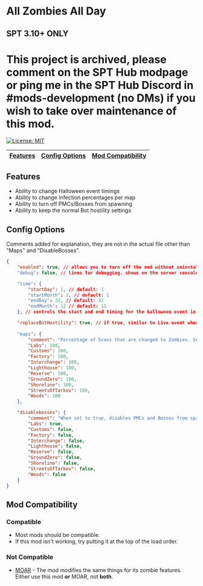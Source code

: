 # All Zombies All Day
## SPT 3.10+ ONLY

# This project is archived, please comment on the SPT Hub modpage or ping me in the SPT Hub Discord in #mods-development (no DMs) if you wish to take over maintenance of this mod.

[![License: MIT](https://img.shields.io/badge/License-MIT-yellow.svg)](https://opensource.org/licenses/MIT)

| [Features](#features) | [Config Options](#config-options) | [Mod Compatibility](#mod-compatibility) |
|---|---|---|

## Features
- Ability to change Halloween event timings
- Ability to change Infection percentages per map
- Ability to turn off PMCs/Bosses from spawning
- Ability to keep the normal Bot hostility settings

## Config Options
Comments added for explanation, they are not in the actual file other than "Maps" and "DisableBosses".
```json
{
    "enabled": true, // allows you to turn off the mod without uninstalling it. default: true
    "debug": false, // lines for debugging. shows on the server console. default: false

    "time": { 
        "startDay": 1, // default: 1
        "startMonth": 1, // default: 1
        "endDay": 32, // default: 32
        "endMonth": 12 // default: 12
    }, // controls the start and end timing for the halloween event in SPT

    "replaceBotHostility": true, // if true, similar to Live event where it makes bosses friendly. false is normal tarkov. default: true
    
    "maps": {
        "comment": "Percentage of Scavs that are changed to Zombies. Set number between 0 and 100, you can go above 100 but I don't what the consequences are.",
        "Labs": 100,
        "Customs": 100,
        "Factory": 100,
        "Interchange": 100,
        "Lighthouse": 100,
        "Reserve": 100,
        "GroundZero": 100,
        "Shoreline": 100,
        "StreetsOfTarkov": 100,
        "Woods": 100
    },

    "disablebosses": {
        "comment": "When set to true, disables PMCs and Bosses from spawning. DOES NOT AFFECT SCAVS",
        "Labs": true,
        "Customs": false,
        "Factory": false,
        "Interchange": false,
        "Lighthouse": false,
        "Reserve": false,
        "GroundZero": false,
        "Shoreline": false,
        "StreetsOfTarkov": false,
        "Woods": false
    }
}
```

## Mod Compatibility
### Compatible
- Most mods should be compatible.
- If this mod isn't working, try putting it at the top of the load order.
### Not Compatible
- [MOAR](https://github.com/Andrewgdewar/MOAR) - The mod modifies the same things for its zombie features. Either use this mod **or** MOAR, not **both**.
